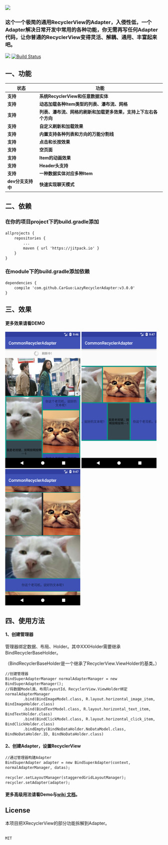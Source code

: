 
![](https://github.com/CarGuo/LazyRecyclerAdapter/blob/master/33.png)

### 这个一个极简的通用RecyclerView的Adapter，入侵性低，一个Adapter解决日常开发中常用的各种功能，你无需再写任何Adapter代码，让你普通的RecyclerView变得灵活、解耦、通用、丰富起来吧。

[![](https://jitpack.io/v/CarGuo/LazyRecyclerAdapter.svg)](https://jitpack.io/#CarGuo/LazyRecyclerAdapter)
[![Build Status](https://travis-ci.org/CarGuo/LazyRecyclerAdapter.svg?branch=master)](https://travis-ci.org/CarGuo/LazyRecyclerAdapter)

## 一、功能

状态 | 功能
-------- | ---
**支持**|**系统RecyclerView和任意数据实体**
**支持**|**动态加载各种Item类型的列表、瀑布流、网格**
**支持**|**列表、瀑布流、网格的刷新和加载更多效果，支持上下左右各个方向**
**支持**|**自定义刷新和加载效果**
**支持**|**内置支持各种列表和方向的万能分割线**
**支持**|**点击和长按效果**
**支持**|**空页面**
**支持**|**Item的动画效果**
**支持**|**Header头支持**
**支持**|**一种数据实体对应多种Item**
**dev分支支持中**|**快速实现聊天模式**

## 二、依赖

### 在你的项目project下的build.gradle添加
```
allprojects {
	repositories {
		...
		maven { url 'https://jitpack.io' }
	}
}
```
### 在module下的build.gradle添加依赖
```
dependencies {
    compile 'com.github.CarGuo:LazyRecyclerAdapter:v3.0.0'
}

```


## 三、效果
#### 更多效果请看DEMO
<div>
<img src="https://github.com/CarGuo/CommonRecycler/blob/master/12.png" width="240px" height="436px"/>
<img src="https://github.com/CarGuo/CommonRecycler/blob/master/13.png" width="240px" height="436px"/>
<img src="https://github.com/CarGuo/CommonRecycler/blob/master/14.png" width="240px" height="436px"/>
</div>

## 四、使用方法

#### 1、创建管理器

管理器绑定数据、布局、Holder。其中XXXHolder需要继承BindRecyclerBaseHolder。

（BindRecyclerBaseHolder是一个继承了RecyclerView.ViewHolder的基类。）

```
//创建管理器
BindSuperAdapterManager normalAdapterManager = new BindSuperAdapterManager();
//将数据Model类、布局layoutId、RecyclerView.ViewHolder绑定
normalAdapterManager
        .bind(BindImageModel.class, R.layout.horizontal_image_item, BindImageHolder.class)
        .bind(BindTextModel.class, R.layout.horizontal_text_item, BindTextHolder.class)
        .bind(BindClickModel.class, R.layout.horizontal_click_item, BindClickHolder.class)
        .bindEmpty(BindNoDataHolder.NoDataModel.class, BindNoDataHolder.ID, BindNoDataHolder.class)
```

#### 2、创建Adapter，设置RecyclerView

```
//通过管理器构建Adapter
BindSuperAdapter adapter = new BindSuperAdapter(context, normalAdapterManager, datas);

recycler.setLayoutManager(staggeredGridLayoutManager);
recycler.setAdapter(adapter);

```

#### 更多高级用法请看Demo与[wiki 文档](https://github.com/CarGuo/LazyRecyclerAdapter/wiki)。

## License

本项目把XRecyclerView的部分功能拆解到Adapter。

```

MIT


```
